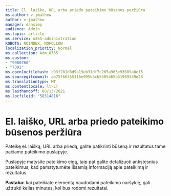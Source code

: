 ```yaml
---
title: El. laiško, URL arba priedo pateikimo būsenos peržiūra
ms.author: v-jmathew
author: v-jmathew
manager: dansimp
audience: Admin
ms.topic: article
ms.service: o365-administration
ROBOTS: NOINDEX, NOFOLLOW
localization_priority: Normal
ms.collection: Adm_O365
ms.custom:
- "9000760"
- "7391"
ms.openlocfilehash: c93f281d8d9a19eb31df7c265a963e93089a0ef5
ms.sourcegitcommit: ab75f66355116e995b3cb5505465b31989339e28
ms.translationtype: MT
ms.contentlocale: lt-LT
ms.lasthandoff: 08/13/2021
ms.locfileid: "58314816"
---
```

# <a name="review-the-status-of-an-email-url-or-attachment-submission"></a>El. laiško, URL arba priedo pateikimo būsenos peržiūra

Pateikę el. laišką, URL arba priedą, galite patikrinti būseną ir rezultatus tame pačiame pateikimo puslapyje.

Puslapyje matysite pateikimo eigą, taip pat galite detalizuoti ankstesnius pateikimus, kad pamatytumėte išsamią informaciją apie pateikimą ir rezultatus.

**Pastaba:** kai pateikiate elementą naudodami pateikimo naršyklę, gali užtrukti kelias minutes, kol bus rodomi rezultatai.

